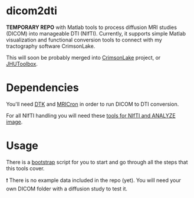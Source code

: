 dicom2dti
=========

**TEMPORARY REPO** with Matlab tools to process diffusion MRI studies (DICOM)
into manageable DTI (NIfTI). Currently, it supports simple Matlab visualization
and functional conversion tools to connect with my tractography software
CrimsonLake.

This will soon be probably merged into
[CrimsonLake](https://github.com/fbeeper/CrimsonLake) project, or
[JHUToolbox](https://github.com/fbeeper/JHUToolbox).

Dependencies
============

You'll need [DTK](http://trackvis.org/dtk) and
[MRICron](http://www.mccauslandcenter.sc.edu/mricro/mricron/) in order to run
DICOM to DTI conversion. 

For all NIfTI handling you will need these [tools for NIfTI and ANALYZE
image](http://www.mathworks.es/matlabcentral/fileexchange/8797).


Usage
=====

There is a
[bootstrap](https://github.com/fbeeper/dicom2dti/blob/master/bootstrap.m) script
for you to start and go through all the steps that this tools cover.


:exclamation: There is no example data included in the repo (yet). You will need
your own DICOM folder with a diffusion study to test it.
